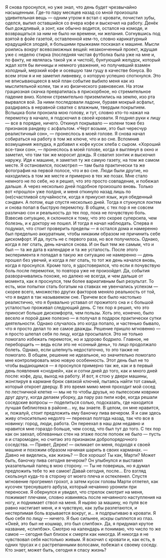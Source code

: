 Я снова проснулся, но уже знал, что день будет чрезвычайно насыщенным.
Где-то пару месяцев назад со мной произошла удивительная вещь — одним утром я встал с кровати, почистил зубы, оделся, выпил оставшийся со вчера кофе и выскочил на работу. Денёк был дождливый, а зонт, как обычно водится, остался на комоде, и возвращаться за ним не было ни времени, ни желания.
Согнувшись под взятой в фойе газетой, оставленной кем-то, словно карикатурный крадущийся злодей, я большими прыжками поскакал к машине. Мысли роились вокруг всевозможных вещей: незаконченный проект, ждущая уже с неделю стирка (последняя чистая футболка была уже на мне и, по факту, не являлась такой уж и чистой), бунтующий желудок, который ждал хотя бы яичницы и немного уважения, но получивший взамен холодный, мерзкий кофе и осевшую там гущу в качестве бонуса. Во всем этом я и не заметил ливневку, о которую успешно споткнулся.
Это не вписывающееся в мой план событие выбило меня как из мыслительной колеи, так и из физического равновесия. На этом грациозная скачка превратилась в прискорбное, но стремительное падение вниз. Колени стремительно приземлились на землю, изо рта вырвался вой. За ними последовали ладони, буравя мокрый асфальт, раздираясь в неравной схватке с влажным, твердым покрытием.
Вспышка боли пронзила мою голову, и тут, словно кто-то нажал на перемотку в начало, я подскочил в своей кровати. Я поднял руки к лицу — все в порядке, ничего. Откинул покрывало — колени тоже без признаков рандеву с асфальтом. «Черт возьми, это был чересчур реалистичный сон», — пронеслось в моей голове.
Я снова начал собираться на работу в том же ключе, что и во сне. Вспомнив возмущения желудка, я добавил к кофе кусок хлеба с сыром. «Хороший все-таки сон», — пронеслось в моей голове, когда я выглянул в окно и заметил, что там так же моросит дождь. Я схватил зонтик и выскочил наружу. Идя к машине, я заметил ту же самую газету, на том же самом месте. Я остановился, посмотрел — там была практически та же фотография на первой полосе, что и во сне. Люди были другие, но находились в том же месте и примерно в тех же позах. Мне стало немного не по себе, но я решил, что это просто совпадение, и побежал дальше.
А через несколько дней подобное произошло вновь. Только вот «прошло» уже полдня, и меня откинуло назад лишь по (не)счастливой случайности, когда я прикусил язык, жуя обеденный сэндвич. А потом, еще спустя несколько дней. Тогда я стукнулся локтем и снова попал в быструю перемотку. В общем, с тех пор я не совсем различаю сон и реальность до тех пор, пока не почувствую боль. Взвесив ситуацию, я склонился к тому, что это скорее суперсила, чем болезнь, и к доктору не пошел. И тогда я начал наблюдать.
Сперва я подумал, что стоит проверить пределы — я остался дома и намеренно был предельно аккуратным, чтобы никаким образом не причинить себе дискомфорт. И да, пусть не с первого раза, но все получилось. Однако, когда я лег спать, день начался снова. И он был тем же самым, что и был — та же дата в календаре и та же усталость. После этого эксперимента я попадал в такую же ситуацию не намеренно — день прошел без увечий, и когда я лег спать, то тот же день начался вновь, когда я проснулся. Кроме того, я удостоверился, что если я почувствую боль после перемотки, то повтора уже не произойдет.
Да, события разворачивались похоже, но далеко не всегда, и чем дальше от момента, как я проснулся, тем более вариативным был результат. То есть, мои попытки стать богатым на ставках не увенчались успехом — скорее всего, множество других факторов меняло реальность от той, что я видел в так называемом сне. Причем все было настолько реалистично, что я буквально уставал от прожитого сна и с большой усталостью проживал следующий день.
С тех пор я решил, что это приносит больше дискомфорта, чем пользы. Хоть это, конечно, было весело и порой даже полезно — я получал в подарок практически сутки деятельности. Однако случалось это когда попало, и частенько бывало, что я просто делал то же самое дважды. Решение пришло мгновенно — я просто шлепал себя по лицу, когда просыпался. Это не только помогало избежать перемоток, но и здорово бодрило. Главное, не переборщить — ведь если это не «сонный день», то лицо продолжало болеть. Однако, если шлепнуть недостаточно, то это также не помогало. В общем, решение не идеальное, но значительно помогало мне контролировать мою новую особенность.
Этот день был не то чтобы выдающимся — я проснулся примерно так же, как и в первый день появления «снодней», как и сотни дней до того, как и много дней после: кофе, душ, выход на работу. И вот, я стою у двери машины, жонглируя в кармане брюк связкой ключей, пытаясь найти тот самый, который откроет дверцу. В это время мимо меня проходит мой сосед по лестничной клетке — мы не то чтобы друзья, но пылесосим коврики друг другу, когда делаем уборку, да пару раз пили кофе, когда решали соседские вопросы — поделиться солью, подсказать, где находится лучшая библиотека в районе… ну, вы знаете. В целом, он мне нравится, и, пожалуй, стоит предложить ему баночку пива вечером. Я и сам здесь живу относительно недолго — переехал полгода назад, так что все в новинку: город, люди, работа. Он переехал в наш дом недавно и нравится мне гораздо больше, чем сосед, что был тут до того. С тех пор как он заехал, облеванных стен на этаже после попоек не было — пусть я и старомоден, но считаю это признаком добропорядочного соседства.
— Привет, Дерек! — окликает он меня, подходя к своей машине и похожим образом начиная шарить в своих карманах. — Давно не виделись, как жизнь?
— Все хорошо! Ты как, Марти? Может быть, баночку пива сегодня вечером?
Он улыбнулся и выставил указательный палец в мою сторону.
— Ты не поверишь, но я думал предложить тебе то же самое! Давай сегодня, после…
Его взгляд скользнул куда-то в сторону от моего плеча и остекленел. Спустя мгновение прогремел грохот, а затем кусок головы Марти отлетел, как кусочек треснувшего арбуза, который нечаянно уронили при переноске. Я обернулся и увидел, что стрелок смотрит на меня, пожимает плечами, словно извиняясь после нечаянного наступления на ногу, и поднимает ствол на меня. Я ныряю за машину, но пуля все равно настигает меня, и я чувствую, как зубы разлетаются, и нестерпимая боль взрывается вокруг, и… я подпрыгиваю в кровати.
Я бью себя по лицу — ничего. Я бью сильнее, искры сыплются из глаз. «Окей, это был не кошмар, это был слипбэк». Да, я придумал крутое название, «слипбэк». Смотрю на календарь и понимаю, что число то же самое — сегодня был близок к смерти как никогда. И никогда я не чувствовал себя настолько живым. Я вскочил с кровати и, как есть, в одних трусах и с растрепанными волосами, побежал к своему соседу. Кто знает, может быть, сегодня я спасу жизнь?

